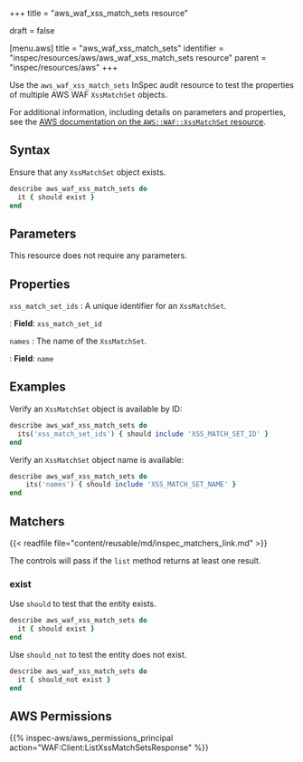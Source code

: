 +++
title = "aws_waf_xss_match_sets resource"

draft = false


[menu.aws]
title = "aws_waf_xss_match_sets"
identifier = "inspec/resources/aws/aws_waf_xss_match_sets resource"
parent = "inspec/resources/aws"
+++

Use the `aws_waf_xss_match_sets` InSpec audit resource to test the properties of multiple AWS WAF `XssMatchSet` objects.

For additional information, including details on parameters and properties, see the [AWS documentation on the `AWS::WAF::XssMatchSet` resource](https://docs.aws.amazon.com/AWSCloudFormation/latest/UserGuide/aws-resource-waf-xssmatchset.html).

## Syntax

Ensure that any `XssMatchSet` object exists.

```ruby
describe aws_waf_xss_match_sets do
  it { should exist }
end
```

## Parameters

This resource does not require any parameters.

## Properties

`xss_match_set_ids`
: A unique identifier for an `XssMatchSet`.

: **Field**: `xss_match_set_id`

`names`
: The name of the `XssMatchSet`.

: **Field**: `name`

## Examples

Verify an `XssMatchSet` object is available by ID:

```ruby
describe aws_waf_xss_match_sets do
  its('xss_match_set_ids') { should include 'XSS_MATCH_SET_ID' }
end
```

Verify an `XssMatchSet` object name is available:

```ruby
describe aws_waf_xss_match_sets do
    its('names') { should include 'XSS_MATCH_SET_NAME' }
end
```

## Matchers

{{< readfile file="content/reusable/md/inspec_matchers_link.md" >}}

The controls will pass if the `list` method returns at least one result.

### exist

Use `should` to test that the entity exists.

```ruby
describe aws_waf_xss_match_sets do
  it { should exist }
end
```

Use `should_not` to test the entity does not exist.

```ruby
describe aws_waf_xss_match_sets do
  it { should_not exist }
end
```

## AWS Permissions

{{% inspec-aws/aws_permissions_principal action="WAF:Client:ListXssMatchSetsResponse" %}}
